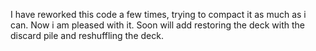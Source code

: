 I have reworked this code a few times, trying to compact it as much as i can. Now i am pleased with it. Soon will add restoring the deck with the discard pile and reshuffling the deck.
